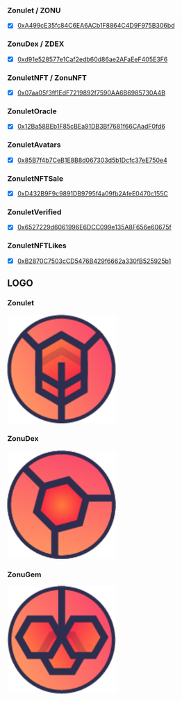 
### Zonulet / ZONU
- [x] [0xA499cE35fc84C6EA6ACb1F8864C4D9F975B306bd](https://explorer.harmony.one/address/0xA499cE35fc84C6EA6ACb1F8864C4D9F975B306bd)

### ZonuDex / ZDEX
- [x] [0xd91e528577e1Caf2edb60d86ae2AFaEeF405E3F6](https://explorer.harmony.one/address/0xd91e528577e1Caf2edb60d86ae2AFaEeF405E3F6)

### ZonuletNFT / ZonuNFT
- [x] [0x07aa05f3ff1EdF7219892f7590AA6B6985730A4B](https://explorer.harmony.one/address/0x07aa05f3ff1EdF7219892f7590AA6B6985730A4B)

### ZonuletOracle 
- [x] [0x12Ba58BEb1F85cBEa91DB3Bf7681f66CAadF0fd6](https://explorer.harmony.one/address/0x12Ba58BEb1F85cBEa91DB3Bf7681f66CAadF0fd6)

### ZonuletAvatars 
- [x] [0x85B7f4b7CeB1E8B8d067303d5b1Dcfc37eE750e4](https://explorer.harmony.one/address/0x85B7f4b7CeB1E8B8d067303d5b1Dcfc37eE750e4)

### ZonuletNFTSale 
- [x] [0xD432B9F9c9891DB9795f4a09fb2AfeE0470c155C](https://explorer.harmony.one/address/0xD432B9F9c9891DB9795f4a09fb2AfeE0470c155C)

### ZonuletVerified 
- [x] [0x6527229d6061996E6DCC099e135A8F656e60675f](https://explorer.harmony.one/address/0x6527229d6061996E6DCC099e135A8F656e60675f)

### ZonuletNFTLikes 
- [x] [0xB2870C7503cCD5476B429f6662a330fB525925b1](https://explorer.harmony.one/address/0xB2870C7503cCD5476B429f6662a330fB525925b1)

## LOGO

### Zonulet
<img src="./logo/Zonulet.png" width="250" />

### ZonuDex
<img src="./logo/ZonuDex.png" width="250" />

### ZonuGem
<img src="./logo/ZonuGem.png" width="250" />
